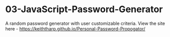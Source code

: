 # 03-JavaScript-Password-Generator
A random password generator with user customizable criteria.
View the site here - https://keiththarp.github.io/Personal-Password-Propogator/
